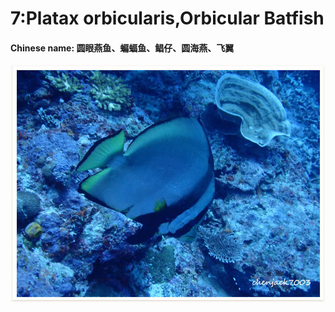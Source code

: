 # 7:Platax orbicularis,Orbicular Batfish

#### Chinese name:    **圆眼燕鱼**、蝙蝠鱼、鲳仔、圆海燕、飞翼

![](../../.gitbook/assets/circular-spadefish.jpg)


